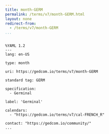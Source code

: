 ```yaml
---
title: month-GERM
permalink: /terms/v7/month-GERM.html
layout: none
redirect-from:
  - /terms/v7/month-GERM
...
```


```

%YAML 1.2
---
lang: en-US

type: month

uri: https://gedcom.io/terms/v7/month-GERM

standard tag: GERM

specification:
  - Germinal

label: 'Germinal'

calendars:
  - "https://gedcom.io/terms/v7/cal-FRENCH_R"

contact: "https://gedcom.io/community/"
...

```
